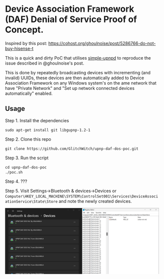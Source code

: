# Device Association Framework (DAF) Denial of Service Proof of Concept.

Inspired by this post: https://cohost.org/ghoulnoise/post/5286766-do-not-buy-hisense-t

This is a quick and dirty PoC that utilises [simple-upnpd](https://github.com/victronenergy/simple-upnpd) to reproduce the issue described in @ghoulnoise's post. 

This is done by repeatedly broadcasting devices with incrementing (and invalid) UUIDs, these devices are then automatically added to Device Association Framework on any Windows system's on the ame network that have "Private Network" and "Set up network connected devices automatically" enabled.


## Usage

Step 1. Install the dependencies

```
sudo apt-get install git libgupnp-1.2-1
```

Step 2. Clone this repo

```
git clone https://github.com/GlitchWitch/upnp-daf-dos-poc.git
```

Step 3. Run the script

```
cd upnp-daf-dos-poc
./poc.sh
```

Step 4. ???

Step 5. Visit Settings->Bluetooth & devices->Devices or `Computer\HKEY_LOCAL_MACHINE\SYSTEM\ControlSet001\Services\DeviceAssociationService\State\Store` and note the newly created devices.

![Screenshot of windows after successful exploitation](poc.png)
